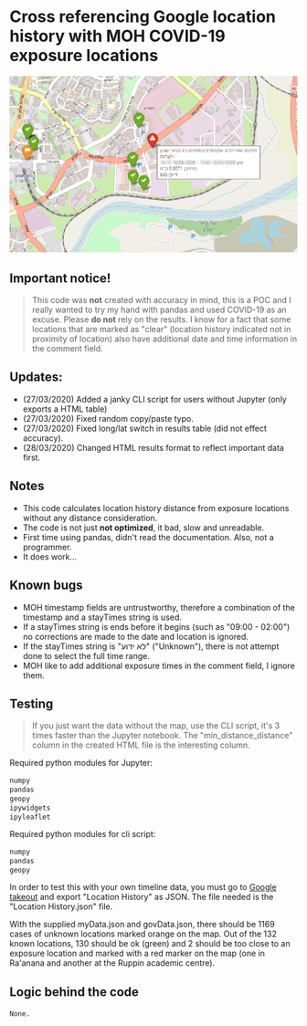 # Cross referencing Google location history with MOH COVID-19 exposure locations

![Sample Image](sample_image.png)

## Important notice!
> This code was **not** created with accuracy in mind, this is a POC and I really wanted to try my hand with pandas and used COVID-19 as an excuse. Please **do not** rely on the results.
I know for a fact that some locations that are marked as "clear" (location history indicated not in proximity of location) also have additional date and time information in the comment field.

## Updates:
- (27/03/2020) Added a janky CLI script for users without Jupyter (only exports a HTML table)
- (27/03/2020) Fixed random copy/paste typo.
- (27/03/2020) Fixed long/lat switch in results table (did not effect accuracy).
- (28/03/2020) Changed HTML results format to reflect important data first.

## Notes
- This code calculates location history distance from exposure locations without any distance consideration.
- The code is not just **not optimized**, it bad, slow and unreadable.
- First time using pandas, didn't read the documentation. Also, not a programmer.
- It does work...

## Known bugs
- MOH timestamp fields are untrustworthy, therefore a combination of the timestamp and a stayTimes string  is used.
- If a stayTimes string is ends before it begins (such as "09:00 - 02:00") no corrections are made to the date and location is ignored.
- If the stayTimes string is "לא ידוע" ("Unknown"), there is not attempt done to select the full time range.
- MOH like to add additional exposure times in the comment field, I ignore them.

## Testing

> If you just want the data without the map, use the CLI script, it's 3 times faster than the Jupyter notebook. The "min_distance_distance" column in the created HTML file is the interesting column.

Required python modules for Jupyter:
```
numpy
pandas
geopy
ipywidgets
ipyleaflet
```

Required python modules for cli script:
```
numpy
pandas
geopy
```

In order to test this with your own timeline data, you must go to [Google takeout](https://takeout.google.com) and export "Location History" as JSON. The file needed is the "Location History.json" file.

With the supplied myData.json and govData.json, there should be 1169 cases of unknown locations marked orange on the map. Out of the 132 known locations, 130 should be ok (green) and 2 should be too close to an exposure location and marked with a red marker on the map (one in Ra'anana
 and another at the Ruppin academic centre).

## Logic behind the code
    None.

